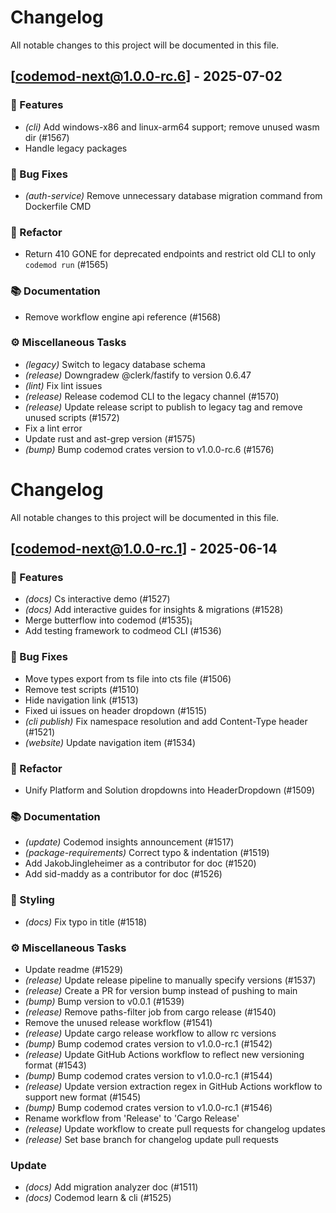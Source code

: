 # Changelog

All notable changes to this project will be documented in this file.

## [codemod-next@1.0.0-rc.6] - 2025-07-02

### 🚀 Features

- *(cli)* Add windows-x86 and linux-arm64 support; remove unused wasm dir (#1567)
- Handle legacy packages

### 🐛 Bug Fixes

- *(auth-service)* Remove unnecessary database migration command from Dockerfile CMD

### 🚜 Refactor

- Return 410 GONE for deprecated endpoints and restrict old CLI to only `codemod run` (#1565)

### 📚 Documentation

- Remove workflow engine api reference (#1568)

### ⚙️ Miscellaneous Tasks

- *(legacy)* Switch to legacy database schema
- *(release)* Downgradew @clerk/fastify to version 0.6.47
- *(lint)* Fix lint issues
- *(release)* Release codemod CLI to the legacy channel (#1570)
- *(release)* Update release script to publish to legacy tag and remove unused scripts (#1572)
- Fix a lint error
- Update rust and ast-grep version (#1575)
- *(bump)* Bump codemod crates version to v1.0.0-rc.6 (#1576)

<!-- generated by git-cliff -->
# Changelog

All notable changes to this project will be documented in this file.

## [codemod-next@1.0.0-rc.1] - 2025-06-14

### 🚀 Features

- *(docs)* Cs interactive demo (#1527)
- *(docs)* Add interactive guides for insights & migrations (#1528)
- Merge butterflow into codemod (#1535)¡
- Add testing framework to codmeod CLI (#1536)

### 🐛 Bug Fixes

- Move types export from ts file into cts file (#1506)
- Remove test scripts (#1510)
- Hide navigation link (#1513)
- Fixed ui issues on header dropdown (#1515)
- *(cli publish)* Fix namespace resolution and add Content-Type header (#1521)
- *(website)* Update navigation item (#1534)

### 🚜 Refactor

- Unify Platform and Solution dropdowns into HeaderDropdown (#1509)

### 📚 Documentation

- *(update)* Codemod insights announcement (#1517)
- *(package-requirements)* Correct typo & indentation (#1519)
- Add JakobJingleheimer as a contributor for doc (#1520)
- Add sid-maddy as a contributor for doc (#1526)

### 🎨 Styling

- *(docs)* Fix typo in title (#1518)

### ⚙️ Miscellaneous Tasks

- Update readme (#1529)
- *(release)* Update release pipeline to manually specify versions (#1537)
- *(release)* Create a PR for version bump instead of pushing to main
- *(bump)* Bump version to v0.0.1 (#1539)
- *(release)* Remove paths-filter job from cargo release (#1540)
- Remove the unused release workflow (#1541)
- *(release)* Update cargo release workflow to allow rc versions
- *(bump)* Bump codemod crates version to v1.0.0-rc.1 (#1542)
- *(release)* Update GitHub Actions workflow to reflect new versioning format (#1543)
- *(bump)* Bump codemod crates version to v1.0.0-rc.1 (#1544)
- *(release)* Update version extraction regex in GitHub Actions workflow to support new format (#1545)
- *(bump)* Bump codemod crates version to v1.0.0-rc.1 (#1546)
- Rename workflow from 'Release' to 'Cargo Release'
- *(release)* Update workflow to create pull requests for changelog updates
- *(release)* Set base branch for changelog update pull requests

### Update

- *(docs)* Add migration analyzer doc (#1511)
- *(docs)* Codemod learn & cli (#1525)

<!-- generated by git-cliff -->
